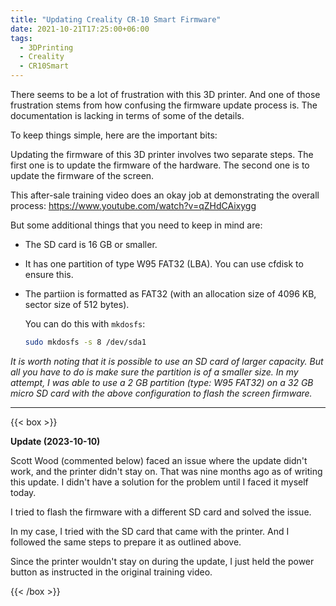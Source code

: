 ```yaml
---
title: "Updating Creality CR-10 Smart Firmware"
date: 2021-10-21T17:25:00+06:00
tags:
  - 3DPrinting
  - Creality
  - CR10Smart
---
```


There seems to be a lot of frustration with this 3D printer. And one of those frustration stems from how confusing the firmware update process is. The documentation is lacking in terms of some of the details.

To keep things simple, here are the important bits:

Updating the firmware of this 3D printer involves two separate steps. The first one is to update the firmware of the hardware. The second one is to update the firmware of the screen.

This after-sale training video does an okay job at demonstrating the overall process: https://www.youtube.com/watch?v=qZHdCAixygg

But some additional things that you need to keep in mind are:

- The SD card is 16 GB or smaller.

- It has one partition of type W95 FAT32 (LBA). You can use cfdisk to ensure this.

- The partiion is formatted as FAT32 (with an allocation size of 4096 KB, sector size of 512 bytes).
  
  You can do this with `mkdosfs`:

  ``` sh {linenos=false}
  sudo mkdosfs -s 8 /dev/sda1
  ```

_It is worth noting that it is possible to use an SD card of larger capacity. But all you have to do is make sure the partition is of a smaller size. In my attempt, I was able to use a 2 GB partition (type: W95 FAT32) on a 32 GB micro SD card with the above configuration to flash the screen firmware._

---

{{< box >}}

**Update (2023-10-10)**

Scott Wood (commented below) faced an issue where the update didn't work, and the printer didn't stay on. That was nine months ago as of writing this update. I didn't have a solution for the problem until I faced it myself today.

I tried to flash the firmware with a different SD card and solved the issue.

In my case, I tried with the SD card that came with the printer. And I followed the same steps to prepare it as outlined above.

Since the printer wouldn't stay on during the update, I just held the power button as instructed in the original training video.

{{< /box >}}
